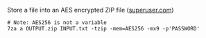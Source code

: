 Store a file into an AES encrypted ZIP file ([superuser.com](https://superuser.com/a/542882/20860))
```
# Note: AES256 is not a variable
7za a OUTPUT.zip INPUT.txt -tzip -mem=AES256 -mx9 -p'PASSWORD'
```
